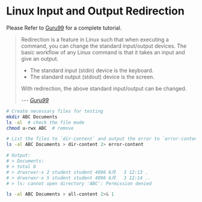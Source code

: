 <!--
 * @Author       : Guanyue li
 * @Date         : 2022-06-03 11:54:45
 * @LastEditTime : 2022-06-03 13:43:04
 * @Description  : file content
 * @FilePath     : \systematic-linux\Input&Output.md
-->
# Linux Input and Output Redirection

Please Refer to [Guru99][1] for a complete tutorial.

> Redirection is a feature in Linux such that when executing a command, you can change the standard input/output devices. The basic workflow of any Linux command is that it takes an input and give an output.
> <ul>
> <li> The standard input (stdin) device is the keyboard. </li>
> <li> The standard output (stdout) device is the screen. </li>
> </ul>
> With redirection, the above standard input/output can be changed.
> 
> --- <cite> [Guru99][1] </cite>

```bash
# Create necessary files for testing
mkdir ABC Documents
ls -al  # check the file mode
chmod u-rwx ABC  # remove

# List the files to `dir-content` and output the error to `error-content`
ls -al ABC Documents > dir-content 2> error-content  

# Output: 
# > Documents:
# > total 8
# > drwxrwxr-x 2 student student 4096 6月   3 12:13 .
# > drwxrwxr-x 5 student student 4096 6月   3 12:14 ..
# > ls: cannot open directory 'ABC': Permission denied

ls -al ABC Documents > all-content 2>& 1
```

[1]: https://www.guru99.com/linux-redirection.html